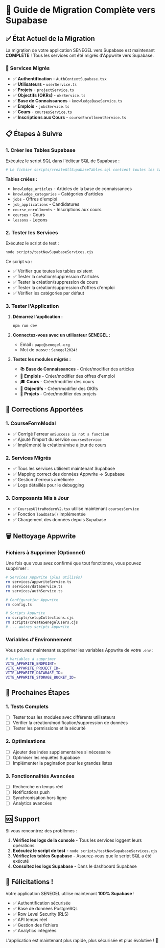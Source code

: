 # 🚀 Guide de Migration Complète vers Supabase

## ✅ État Actuel de la Migration

La migration de votre application SENEGEL vers Supabase est maintenant **COMPLÈTE** ! Tous les services ont été migrés d'Appwrite vers Supabase.

### 🔄 Services Migrés

- ✅ **Authentification** - `AuthContextSupabase.tsx`
- ✅ **Utilisateurs** - `userService.ts` 
- ✅ **Projets** - `projectService.ts`
- ✅ **Objectifs (OKRs)** - `okrService.ts`
- ✅ **Base de Connaissances** - `knowledgeBaseService.ts`
- ✅ **Emplois** - `jobsService.ts`
- ✅ **Cours** - `coursesService.ts`
- ✅ **Inscriptions aux Cours** - `courseEnrollmentService.ts`

## 📋 Étapes à Suivre

### 1. Créer les Tables Supabase

Exécutez le script SQL dans l'éditeur SQL de Supabase :

```bash
# Le fichier scripts/createAllSupabaseTables.sql contient toutes les tables nécessaires
```

**Tables créées :**
- `knowledge_articles` - Articles de la base de connaissances
- `knowledge_categories` - Catégories d'articles
- `jobs` - Offres d'emploi
- `job_applications` - Candidatures
- `course_enrollments` - Inscriptions aux cours
- `courses` - Cours
- `lessons` - Leçons

### 2. Tester les Services

Exécutez le script de test :

```bash
node scripts/testNewSupabaseServices.cjs
```

Ce script va :
- ✅ Vérifier que toutes les tables existent
- ✅ Tester la création/suppression d'articles
- ✅ Tester la création/suppression de cours
- ✅ Tester la création/suppression d'offres d'emploi
- ✅ Vérifier les catégories par défaut

### 3. Tester l'Application

1. **Démarrez l'application :**
   ```bash
   npm run dev
   ```

2. **Connectez-vous avec un utilisateur SENEGEL :**
   - Email : `pape@senegel.org`
   - Mot de passe : `Senegel2024!`

3. **Testez les modules migrés :**
   - 📚 **Base de Connaissances** - Créer/modifier des articles
   - 💼 **Emplois** - Créer/modifier des offres d'emploi
   - 🎓 **Cours** - Créer/modifier des cours
   - 🎯 **Objectifs** - Créer/modifier des OKRs
   - 👥 **Projets** - Créer/modifier des projets

## 🔧 Corrections Apportées

### 1. CourseFormModal
- ✅ Corrigé l'erreur `onSuccess is not a function`
- ✅ Ajouté l'import du service `coursesService`
- ✅ Implémenté la création/mise à jour de cours

### 2. Services Migrés
- ✅ Tous les services utilisent maintenant Supabase
- ✅ Mapping correct des données Appwrite → Supabase
- ✅ Gestion d'erreurs améliorée
- ✅ Logs détaillés pour le debugging

### 3. Composants Mis à Jour
- ✅ `CoursesUltraModernV2.tsx` utilise maintenant `coursesService`
- ✅ Fonction `loadData()` implémentée
- ✅ Chargement des données depuis Supabase

## 🗑️ Nettoyage Appwrite

### Fichiers à Supprimer (Optionnel)

Une fois que vous avez confirmé que tout fonctionne, vous pouvez supprimer :

```bash
# Services Appwrite (plus utilisés)
rm services/appwriteService.ts
rm services/dataService.ts
rm services/authService.ts

# Configuration Appwrite
rm config.ts

# Scripts Appwrite
rm scripts/setupCollections.cjs
rm scripts/createSenegelUsers.cjs
# ... autres scripts Appwrite
```

### Variables d'Environnement

Vous pouvez maintenant supprimer les variables Appwrite de votre `.env` :

```bash
# Variables à supprimer
VITE_APPWRITE_ENDPOINT=
VITE_APPWRITE_PROJECT_ID=
VITE_APPWRITE_DATABASE_ID=
VITE_APPWRITE_STORAGE_BUCKET_ID=
```

## 🎯 Prochaines Étapes

### 1. Tests Complets
- [ ] Tester tous les modules avec différents utilisateurs
- [ ] Vérifier la création/modification/suppression de données
- [ ] Tester les permissions et la sécurité

### 2. Optimisations
- [ ] Ajouter des index supplémentaires si nécessaire
- [ ] Optimiser les requêtes Supabase
- [ ] Implémenter la pagination pour les grandes listes

### 3. Fonctionnalités Avancées
- [ ] Recherche en temps réel
- [ ] Notifications push
- [ ] Synchronisation hors ligne
- [ ] Analytics avancées

## 🆘 Support

Si vous rencontrez des problèmes :

1. **Vérifiez les logs de la console** - Tous les services loggent leurs opérations
2. **Exécutez le script de test** - `node scripts/testNewSupabaseServices.cjs`
3. **Vérifiez les tables Supabase** - Assurez-vous que le script SQL a été exécuté
4. **Consultez les logs Supabase** - Dans le dashboard Supabase

## 🎉 Félicitations !

Votre application SENEGEL utilise maintenant **100% Supabase** ! 

- ✅ Authentification sécurisée
- ✅ Base de données PostgreSQL
- ✅ Row Level Security (RLS)
- ✅ API temps réel
- ✅ Gestion des fichiers
- ✅ Analytics intégrées

L'application est maintenant plus rapide, plus sécurisée et plus évolutive ! 🚀
